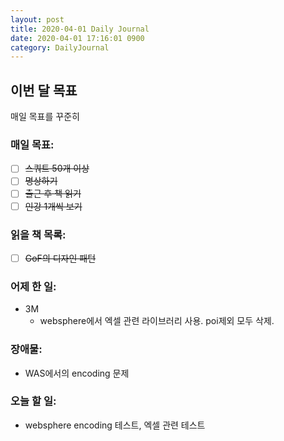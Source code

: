 ```yaml
---
layout: post
title: 2020-04-01 Daily Journal
date: 2020-04-01 17:16:01 0900
category: DailyJournal
---
```


## 이번 달 목표
매일 목표를 꾸준히

### 매일 목표:
- [ ] ~~스쿼트 50개 이상~~
- [ ] ~~명상하기~~
- [ ] ~~출근 후 책 읽기~~
- [ ] ~~인강 1개씩 보기~~

### 읽을 책 목록:
- [ ] ~~GoF의 디자인 패턴~~

### 어제 한 일:
* 3M
  * websphere에서 엑셀 관련 라이브러리 사용. poi제외 모두 삭제.

### 장애물:
* WAS에서의 encoding 문제

### 오늘 할 일:
* websphere encoding 테스트, 엑셀 관련 테스트